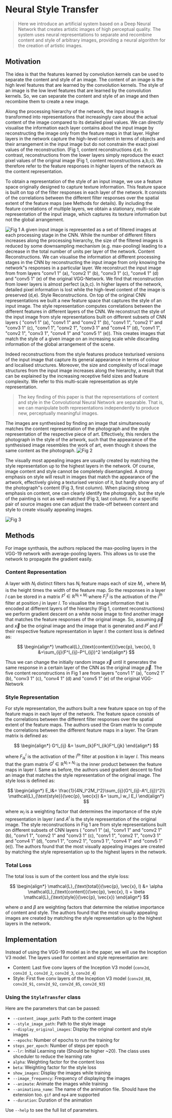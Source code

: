 # Neural Style Transfer

> Here we introduce an artificial system based on a Deep Neural Network that creates artistic images of high perceptual quality. The system uses neural representations to separate and recombine content and style of arbitrary images, providing a neural algorithm for the creation of artistic images.

## Motivation

The idea is that the features learned by convolution kernels can be used to separate the content and style of an image. The content of an image is the high level features that are learned by the convolution kernels. The style of an image is the low level features that are learned by the convolution kernels. So, we can separate the content and style of an image and then recombine them to create a new image.

Along the processing hierarchy of the network, the input image is transformed into representations that increasingly care about the actual content of the image compared to its detailed pixel values. We can directly visualise the information each layer contains about the input image by reconstructing the image only from the feature maps in that layer. Higher layers in the network capture the high-level content in terms of objects and their arrangement in the input image but do not constrain the exact pixel values of the reconstruction. (Fig 1, content reconstructions d,e). In contrast, reconstructions from the lower layers simply reproduce the exact pixel values of the original image (Fig 1, content reconstructions a,b,c). We therefore refer to the feature responses in higher layers of the network as the content representation.

To obtain a representation of the style of an input image, we use a feature space originally designed to capture texture information. This feature space is built on top of the filter responses in each layer of the network. It consists of the correlations between the different filter responses over the spatial extent of the feature maps (see Methods for details). By including the feature correlations of multiple layers, we obtain a stationary, multi-scale representation of the input image, which captures its texture information but not the global arrangement.

![Fig 1](images/0901.png)
A given input image is represented as a set of filtered images at each processing stage in the CNN. While the number of different filters increases along the processing hierarchy, the size of the filtered images is reduced by some downsampling mechanism (e.g. max-pooling) leading to a decrease in the total number of units per layer of the network. Content Reconstructions. We can visualise the information at different processing stages in the CNN by reconstructing the input image from only knowing the network"s responses in a particular layer. We reconstruct the input image from from layers "conv1 1" (a), "conv2 1" (b), "conv3 1" (c), "conv4 1" (d) and "conv5 1" (e) of the original VGG-Network. We find that reconstruction from lower layers is almost perfect (a,b,c). In higher layers of the network, detailed pixel information is lost while the high-level content of the image is preserved (d,e). Style Reconstructions. On top of the original CNN representations we built a new feature space that captures the style of an input image. The style representation computes correlations between the different features in different layers of the CNN. We reconstruct the style of the input image from style representations built on different subsets of CNN layers ( "conv1 1" (a), "conv1 1" and "conv2 1" (b), "conv1 1", "conv2 1" and "conv3 1" (c), "conv1 1", "conv2 1", "conv3 1" and "conv4 1" (d), "conv1 1", "conv2 1", "conv3 1", "conv4 1" and "conv5 1" (e)). This creates images that match the style of a given image on an increasing scale while discarding information of the global arrangement of the scene.

Indeed reconstructions from the style features produce texturised versions of the input image that capture its general appearance in terms of colour and localised structures. Moreover, the size and complexity of local image structures from the input image increases along the hierarchy, a result that can be explained by the increasing receptive field sizes and feature complexity. We refer to this multi-scale representation as style representation.

> The key finding of this paper is that the representations of content and style in the Convolutional Neural Network are separable. That is, we can manipulate both representations independently to produce new, perceptually meaningful images.

The images are synthesised by finding an image that simultaneously matches the content representation of the photograph and the style representation of the respective piece of art. Effectively, this renders the photograph in the style of the artwork, such that the appearance of the synthesised image resembles the work of art, even though it shows the same content as the photograph.
![Fig 2](images/0902.png)

The visually most appealing images are usually created by matching the style representation up to the highest layers in the network. Of course, image content and style cannot be completely disentangled. A strong emphasis on style will result in images that match the appearance of the artwork, effectively giving a texturised version of it, but hardly show any of the photograph"s content (Fig 3, first column). When placing strong emphasis on content, one can clearly identify the photograph, but the style of the painting is not as well-matched (Fig 3, last column). For a specific pair of source images one can adjust the trade-off between content and style to create visually appealing images.

![Fig 3](images/0903.png)

## Methods

For image synthasis, the authors replaced the max-pooling layers in the VGG-19 network with average-pooling layers. This allows us to use the network to propagate the gradient easily.

### Content Representation

A layer with $N_l$ distinct filters has $N_l$ feature maps each of size $M_l$ , where $M_l$ is the height times the width of the feature map. So the responses in a layer $l$ can be stored in a matrix $F^l \in \mathbb{R}^{N_l\times M_l}$ where $F_l^{ij}$ is the activation of the i$^{th}$ filter at position $j$ in layer $l$. To visualise the image information that is encoded at different layers of the hierarchy (Fig 1, content reconstructions) we perform gradient descent on a white noise image to find another image that matches the feature responses of the original image. So, assuming $\vec{p}$ and $\vec{x}$ be the original image and the image that is generated and $P^l$ and $F^l$ their respective feature representation in layer $l$: the content loss is defined as:

$$
\begin{align*}
\mathcal{L}_{\text{content}}(\vec{p}, \vec{x}, l) &=\sum_{ij}(F^l_{ij}-P^l_{ij})^2
\end{align*}
$$

Thus we can change the initially random image $\vec{x}$ until it generates the same response in a certain layer of the CNN as the original image $\vec{p}$. The five content reconstructions in Fig 1 are from layers "conv1 1" (a), "conv2 1" (b), "conv3 1" (c), "conv4 1" (d) and "conv5 1" (e) of the original VGG-Network

### Style Representation

For style representation, the authors built a new feature space on top of the feature maps in each layer of the network. The feature space consists of the correlations between the different filter responses over the spatial extent of the feature maps. The authors used the Gram matrix to compute the correlations between the different feature maps in a layer. The Gram matrix is defined as:

$$
\begin{align*}
G^l_{ij} &= \sum_{k}F^l_{ik}F^l_{jk}
\end{align*}
$$

where $F^l_{ik}$ is the activation of the i$^{th}$ filter at position $k$ in layer $l$. This means that the gram matrix $G^l\in \mathbb{R}^{N_l\times N_l}$ is the inner product between the feature maps in layer $l$. Same as before, the authors used gradient descent to find an image that matches the style representation of the original image. The style loss is defined as:

$$
\begin{align*}
E_l&= \frac{1}{4N_l^2M_l^2}\sum_{ij}(G^l_{ij}-A^l_{ij})^2\\
\mathcal{L}_{\text{style}}(\vec{p}, \vec{x}) &= \sum_l w_l E_l
\end{align*}
$$

where $w_l$ is a weighting factor that determines the importance of the style representation in layer $l$ and $A^l$ is the style representation of the original image. The style reconstructions in Fig 1 are from style representations built on different subsets of CNN layers ( "conv1 1" (a), "conv1 1" and "conv2 1" (b), "conv1 1", "conv2 1" and "conv3 1" (c), "conv1 1", "conv2 1", "conv3 1" and "conv4 1" (d), "conv1 1", "conv2 1", "conv3 1", "conv4 1" and "conv5 1" (e)). The authors found that the most visually appealing images are created by matching the style representation up to the highest layers in the network.

### Total Loss

The total loss is sum of the content loss and the style loss:

$$
\begin{align*}
\mathcal{L}_{\text{total}}(\vec{p}, \vec{x}, l) &= \alpha \mathcal{L}_{\text{content}}(\vec{p}, \vec{x}, l) + \beta \mathcal{L}_{\text{style}}(\vec{p}, \vec{x})
\end{align*}
$$

where $\alpha$ and $\beta$ are weighting factors that determine the relative importance of content and style. The authors found that the most visually appealing images are created by matching the style representation up to the highest layers in the network.

## Implementation

Instead of using the VGG-19 model as in the paper, we will use the Inception V3 model. The layers used for content and style representation are:

- Content: Last five conv layers of the Inception V3 model (`conv2d`, `conv2d_1`, `conv2d_2`, `conv2d_3`, `conv2d_4`)
- Style: First five conv layers of the Inception V3 model (`conv2d_88`, `conv2d_91`, `conv2d_92`, `conv2d_85`, `conv2d_93`)

### Using the `StyleTransfer` class

Here are the parameters that can be passed:

- `--content_image_path`: Path to the content image
- `--style_image_path`: Path to the style image
- `--display_original_images`: Display the original content and style images
- `--epochs`: Number of epochs to run the training for
- `steps_per_epoch`: Number of steps per epoch
- `--lr`: Initial Learning rate (Should be higher ~20). The class uses shceduler to reduce the learning rate
- `alpha`: Weighting factor for the content loss
- `beta`: Weighting factor for the style loss
- `show_images`: Display the images while training
- `--image_frequency`: Frequency of displaying the images
- `--animate`: Animate the images while training
- `--animationa_name`: The name of the animation file. Should have the extension too. `gif` and `mp4` are supported
- `--duration`: Duration of the animation

Use `--help` to see the full list of parameters.
